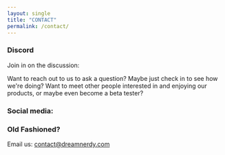 ```yaml
---
layout: single
title: "CONTACT"
permalink: /contact/
---
```


### Discord

Join in on the discussion:

Want to reach out to us to ask a question? Maybe just check in to see how we're doing? Want to meet other people interested in and enjoying our products, or maybe even become a beta tester? 


### Social media:

  <a href="https://www.reddit.com/u/dreamnerdy" class="btn btn--reddit" title="Find Us On Reddit"><i class="fab fa-fw fa-reddit" aria-hidden="true"></i></a> <a href="https://twitter.com/dreamnerdygames" class="btn btn--twitter" title="Find Us On Twitter"><i class="fab fa-fw fa-twitter" aria-hidden="true"></i></a> <a href="https://www.facebook.com/dreamnerdy" class="btn btn--facebook" title="Find Us On Facebook"><i class="fab fa-fw fa-facebook" aria-hidden="true"></i></a> <a href="https://www.instagram.com/dreamnerdygames" class="btn btn--instagram" title="Find Us On Instagram"><i class="fab fa-fw fa-instagram" aria-hidden="true"></i></a>


### Old Fashioned?

Email us: [contact@dreamnerdy.com](mailto:contact@dreamnerdy.com?Subject=Dear%20Nerds...)
